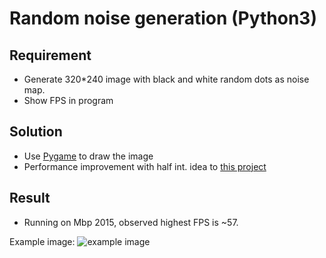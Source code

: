 # Random noise generation (Python3)

## Requirement
- Generate 320*240 image with black and white random dots as noise map.
- Show FPS in program

## Solution
- Use [Pygame]("https://www.pygame.org/news") to draw the image
- Performance improvement with half int. idea to [this project]("https://git.nowcoder.com/11000160/image_noise")

## Result
- Running on Mbp 2015, observed highest FPS is ~57.

Example image: ![example image]("https://github.com/OdessaR/Python_noise_generator/blob/master/example.png?raw=true")
